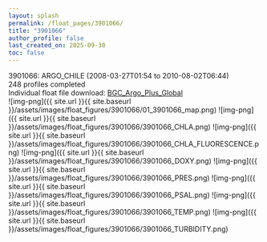```yaml
---
layout: splash
permalink: /float_pages/3901066/
title: "3901066"
author_profile: false
last_created_on: 2025-09-30
toc: false
---
```

 
3901066: ARGO_CHILE (2008-03-27T01:54 to 2010-08-02T06:44)\
248 profiles completed\
Individual float file download: [BGC_Argo_Plus_Global](https://ftp.soest.hawaii.edu/bgc_argo_plus/Individual_Floats/outliers_removed/3901066_Sprof_processed.nc)\
![img-png]({{ site.url }}{{ site.baseurl }}/assets/images/float_figures/3901066/01_3901066_map.png)
![img-png]({{ site.url }}{{ site.baseurl }}/assets/images/float_figures/3901066/3901066_CHLA.png)
![img-png]({{ site.url }}{{ site.baseurl }}/assets/images/float_figures/3901066/3901066_CHLA_FLUORESCENCE.png)
![img-png]({{ site.url }}{{ site.baseurl }}/assets/images/float_figures/3901066/3901066_DOXY.png)
![img-png]({{ site.url }}{{ site.baseurl }}/assets/images/float_figures/3901066/3901066_PRES.png)
![img-png]({{ site.url }}{{ site.baseurl }}/assets/images/float_figures/3901066/3901066_PSAL.png)
![img-png]({{ site.url }}{{ site.baseurl }}/assets/images/float_figures/3901066/3901066_TEMP.png)
![img-png]({{ site.url }}{{ site.baseurl }}/assets/images/float_figures/3901066/3901066_TURBIDITY.png)
